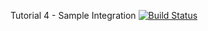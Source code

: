 Tutorial 4 - Sample Integration
[![Build Status](https://travis-ci.com/CalebC0/tut4.svg?branch=master)](https://travis-ci.com/CalebC0/tut4)